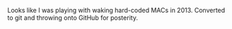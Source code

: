 Looks like I was playing with waking hard-coded MACs in 2013. Converted to git and throwing onto GitHub for posterity.
